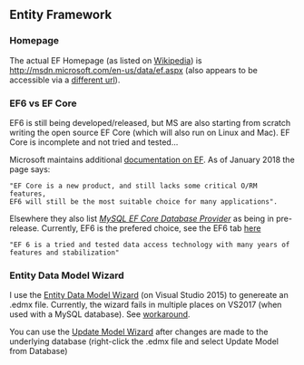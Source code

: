 ## Entity Framework

### Homepage
The actual EF Homepage (as listed on [Wikipedia](https://en.wikipedia.org/wiki/Entity_Framework)) is
http://msdn.microsoft.com/en-us/data/ef.aspx (also appears to be accessible via a
[different url](https://msdn.microsoft.com/en-us/library/aa937723%28v=vs.113%29.aspx)).

### EF6 vs EF Core
EF6 is still being developed/released, but MS are also starting from scratch writing the open source EF Core
(which will also run on Linux and Mac). EF Core is incomplete and not tried and tested...

Microsoft maintains additional [documentation on EF](https://docs.microsoft.com/en-us/ef/).
As of January 2018 the page says:

    "EF Core is a new product, and still lacks some critical O/RM features,
    EF6 will still be the most suitable choice for many applications".
    
Elsewhere they also list *[MySQL EF Core Database Provider](https://docs.microsoft.com/en-us/ef/core/providers/mysql/)*
as being in pre-release. Currently, EF6 is the prefered choice, see the EF6 tab
[here](https://docs.microsoft.com/en-us/ef/#panel=ef6x1)

    "EF 6 is a tried and tested data access technology with many years of features and stabilization"

### Entity Data Model Wizard

I use the [Entity Data Model Wizard](https://msdn.microsoft.com/en-us/library/bb399247(v=vs.110).aspx) (on Visual Studio 2015)
to genereate an .edmx file. Currently, the wizard fails in multiple places on VS2017 (when used with a MySQL database).
See [workaround]().

You can use the [Update Model Wizard](https://msdn.microsoft.com/en-us/library/cc716705(v=vs.110).aspx)
after changes are made to the underlying database (right-click the .edmx file and select Update Model from Database)
